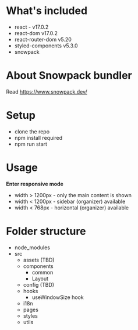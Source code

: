 # What's included

- react - v17.0.2
- react-dom v17.0.2
- react-router-dom v5.20
- styled-components v5.3.0
- snowpack

# About Snowpack bundler

Read https://www.snowpack.dev/

# Setup

- clone the repo
- npm install required
- npm run start

# Usage

**Enter responsive mode**

- width > 1200px - only the main content is shown
- width < 1200px - sidebar (organizer) available
- width < 768px - horizontal (organizer) available

# Folder structure

- node_modules
- src
  - assets (TBD)
  - components
    - common
    - Layout
  - config (TBD)
  - hooks
    - useWindowSize hook
  - i18n
  - pages
  - styles
  - utils
